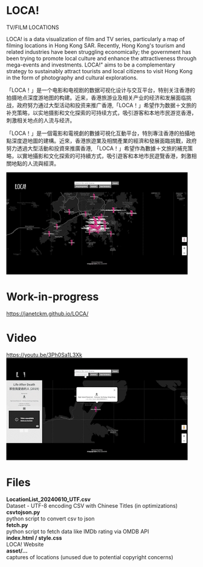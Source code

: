 # LOCA!
TV/FILM LOCATIONS

LOCA! is a data visualization of film and TV series, particularly a map of filming locations in Hong Kong SAR. Recently, Hong Kong's tourism and related industries have been struggling economically; the government has been trying to promote local culture and enhance the attractiveness through mega-events and investments. LOCA!" aims to be a complementary strategy to sustainably attract tourists and local citizens to visit Hong Kong in the form of photography and cultural explorations.

「LOCA！」是一个电影和电视剧的数据可视化设计与交互平台，特别关注香港的拍摄地点深度游地图的构建。近来，香港旅游业及相关产业的经济和发展面临挑战，政府努力通过大型活动和投资来推广香港,「LOCA！」希望作为数据＋文旅的补充策略，以实地摄影和文化探索的可持续方式，吸引游客和本地市民游览香港，刺激相关地点的人流与经济。

「LOCA！」是一個電影和電視劇的數據可視化互動平台，特別專注香港的拍攝地點深度遊地圖的建構。近來，香港旅遊業及相關產業的經濟和發展面臨挑戰，政府努力透過大型活動和投資來推廣香港, 「LOCA！」希望作為數據＋文旅的補充策略，以實地攝影和文化探索的可持續方式，吸引遊客和本地市民遊覽香港，刺激相關地點的人流與經濟。

![image info](./asset/loca_thumbnail.gif)


# Work-in-progress
https://janetckm.github.io/LOCA/

# Video
https://youtu.be/3Ph0Sa1L3Xk <br>
![image info](./asset/loca_thumbnail2.gif)

# Files
**LocationList_20240610_UTF.csv**<br>
Dataset - UTF-8 encoding CSV with Chinese Titles (in optimizations)<br>
**csvtojson.py**<br>
python script to convert csv to json<br>
**fetch.py**<br>
python script to fetch data like IMDb rating via OMDB API<br>
**index.html / style.css**<br>
LOCA! Website<br>
**asset/...** <br>
captures of locations (unused due to potential copyright concerns)
